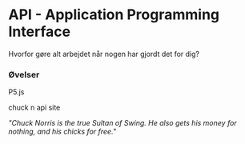 # API - Application Programming Interface





Hvorfor gøre alt arbejdet når nogen har gjordt det for dig?







### Øvelser



P5.js



chuck n api site





*"Chuck Norris is the true Sultan of Swing. He also gets his money for nothing, and his chicks for free."*